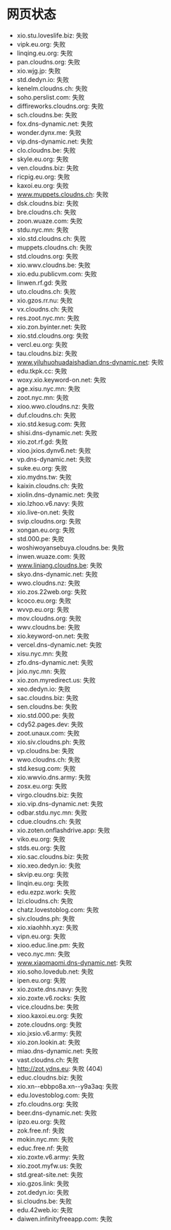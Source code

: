 # 网页状态
- xio.stu.loveslife.biz: 失败
- vipk.eu.org: 失败
- linqing.eu.org: 失败
- pan.cloudns.org: 失败
- xio.wjg.jp: 失败
- std.dedyn.io: 失败
- kenelm.cloudns.ch: 失败
- soho.perslist.com: 失败
- diffireworks.cloudns.org: 失败
- sch.cloudns.be: 失败
- fox.dns-dynamic.net: 失败
- wonder.dynx.me: 失败
- vip.dns-dynamic.net: 失败
- clo.cloudns.be: 失败
- skyle.eu.org: 失败
- ven.cloudns.biz: 失败
- ricpig.eu.org: 失败
- kaxoi.eu.org: 失败
- www.muppets.cloudns.ch: 失败
- dsk.cloudns.biz: 失败
- bre.cloudns.ch: 失败
- zoon.wuaze.com: 失败
- stdu.nyc.mn: 失败
- xio.std.cloudns.ch: 失败
- muppets.cloudns.ch: 失败
- std.cloudns.org: 失败
- xio.wwv.cloudns.be: 失败
- xio.edu.publicvm.com: 失败
- linwen.rf.gd: 失败
- uto.cloudns.ch: 失败
- xio.gzos.rr.nu: 失败
- vx.cloudns.ch: 失败
- res.zoot.nyc.mn: 失败
- xio.zon.byinter.net: 失败
- xio.std.cloudns.org: 失败
- vercl.eu.org: 失败
- tau.cloudns.biz: 失败
- www.yiluhuohuadaishadian.dns-dynamic.net: 失败
- edu.tkpk.cc: 失败
- woxy.xio.keyword-on.net: 失败
- age.xisu.nyc.mn: 失败
- zoot.nyc.mn: 失败
- xioo.wwo.cloudns.nz: 失败
- duf.cloudns.ch: 失败
- xio.std.kesug.com: 失败
- shisi.dns-dynamic.net: 失败
- xio.zot.rf.gd: 失败
- xioo.jxios.dynv6.net: 失败
- vp.dns-dynamic.net: 失败
- suke.eu.org: 失败
- xio.mydns.tw: 失败
- kaixin.cloudns.ch: 失败
- xiolin.dns-dynamic.net: 失败
- xio.lzhoo.v6.navy: 失败
- xio.live-on.net: 失败
- svip.cloudns.org: 失败
- xongan.eu.org: 失败
- std.000.pe: 失败
- woshiwoyansebuya.cloudns.be: 失败
- inwen.wuaze.com: 失败
- www.liniang.cloudns.be: 失败
- skyo.dns-dynamic.net: 失败
- wwo.cloudns.nz: 失败
- xio.zos.22web.org: 失败
- kcoco.eu.org: 失败
- wvvp.eu.org: 失败
- mov.cloudns.org: 失败
- wwv.cloudns.be: 失败
- xio.keyword-on.net: 失败
- vercel.dns-dynamic.net: 失败
- xisu.nyc.mn: 失败
- zfo.dns-dynamic.net: 失败
- jxio.nyc.mn: 失败
- xio.zon.myredirect.us: 失败
- xeo.dedyn.io: 失败
- sac.cloudns.biz: 失败
- sen.cloudns.be: 失败
- xio.std.000.pe: 失败
- cdy52.pages.dev: 失败
- zoot.unaux.com: 失败
- xio.siv.cloudns.ph: 失败
- vp.cloudns.be: 失败
- wwo.cloudns.ch: 失败
- std.kesug.com: 失败
- xio.wwvio.dns.army: 失败
- zosx.eu.org: 失败
- virgo.cloudns.biz: 失败
- xio.vip.dns-dynamic.net: 失败
- odbar.stdu.nyc.mn: 失败
- cdue.cloudns.ch: 失败
- xio.zoten.onflashdrive.app: 失败
- viko.eu.org: 失败
- stds.eu.org: 失败
- xio.sac.cloudns.biz: 失败
- xio.xeo.dedyn.io: 失败
- skvip.eu.org: 失败
- linqin.eu.org: 失败
- edu.ezpz.work: 失败
- lzi.cloudns.ch: 失败
- chatz.lovestoblog.com: 失败
- siv.cloudns.ph: 失败
- xio.xiaohhh.xyz: 失败
- vipn.eu.org: 失败
- xioo.educ.line.pm: 失败
- veco.nyc.mn: 失败
- www.xiaomaomi.dns-dynamic.net: 失败
- xio.soho.lovedub.net: 失败
- ipen.eu.org: 失败
- xio.zoxte.dns.navy: 失败
- xio.zoxte.v6.rocks: 失败
- vice.cloudns.be: 失败
- xioo.kaxoi.eu.org: 失败
- zote.cloudns.org: 失败
- xio.jxsio.v6.army: 失败
- xio.zon.lookin.at: 失败
- miao.dns-dynamic.net: 失败
- vast.cloudns.ch: 失败
- http://zot.ydns.eu: 失败 (404)
- educ.cloudns.biz: 失败
- xio.xn--ebbpo8a.xn--y9a3aq: 失败
- edu.lovestoblog.com: 失败
- zfo.cloudns.org: 失败
- beer.dns-dynamic.net: 失败
- ipzo.eu.org: 失败
- zok.free.nf: 失败
- mokin.nyc.mn: 失败
- educ.free.nf: 失败
- xio.zoxte.v6.army: 失败
- xio.zoot.myfw.us: 失败
- std.great-site.net: 失败
- xio.gzos.link: 失败
- zot.dedyn.io: 失败
- si.cloudns.be: 失败
- edu.42web.io: 失败
- daiwen.infinityfreeapp.com: 失败

